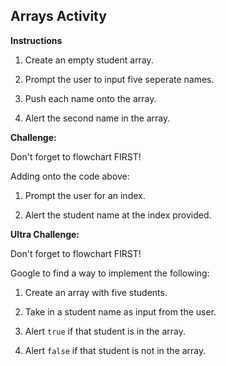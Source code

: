 ## Arrays Activity

**Instructions**

1. Create an empty student array. 

2. Prompt the user to input five seperate names. 

3. Push each name onto the array. 

4. Alert the second name in the array. 


**Challenge:**

Don't forget to flowchart FIRST!

Adding onto the code above:

1. Prompt the user for an index. 

2. Alert the student name at the index provided. 

**Ultra Challenge:**

Don't forget to flowchart FIRST!

Google to find a way to implement the following: 

1. Create an array with five students. 

2. Take in a student name as input from the user. 

3. Alert `true` if that student is in the array. 

4. Alert `false` if that student is not in the array. 
